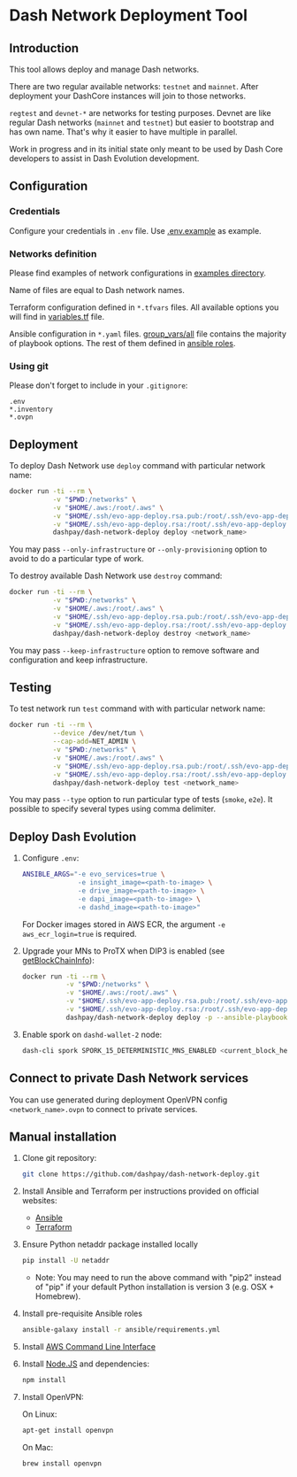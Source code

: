 # Dash Network Deployment Tool

## Introduction

This tool allows deploy and manage Dash networks.

There are two regular available networks: `testnet` and `mainnet`.
After deployment your DashCore instances will join to those networks.

`regtest` and `devnet-*` are networks for testing purposes.
Devnet are like regular Dash networks (`mainnet` and `testnet`)
but easier to bootstrap and has own name. That's why it easier to have multiple in parallel.  

Work in progress and in its initial state only meant to be used by Dash Core
developers to assist in Dash Evolution development.

## Configuration

### Credentials

Configure your credentials in `.env` file.
Use [.env.example](https://github.com/dashpay/dash-network-deploy/blob/master/examples/.env.example) as example.

### Networks definition

Please find examples of network configurations
in [examples directory](https://github.com/dashpay/dash-network-deploy/tree/master/examples/).

Name of files are equal to Dash network names.

Terraform configuration defined in `*.tfvars` files.
All available options you will find
in [variables.tf](https://github.com/dashpay/dash-network-deploy/blob/master/terraform/aws/variables.tf) file.

Ansible configuration in `*.yaml` files.
[group_vars/all](https://github.com/dashpay/dash-network-deploy/blob/master/ansible/group_vars/all)
file contains the majority of playbook options.
The rest of them defined in [ansible roles](https://github.com/dashpay/dash-network-deploy/tree/master/ansible/roles).

### Using git

Please don't forget to include in your `.gitignore`:
```
.env
*.inventory
*.ovpn
```

## Deployment

To deploy Dash Network use `deploy` command with particular network name:

```bash
docker run -ti --rm \
           -v "$PWD:/networks" \
           -v "$HOME/.aws:/root/.aws" \
           -v "$HOME/.ssh/evo-app-deploy.rsa.pub:/root/.ssh/evo-app-deploy.rsa.pub" \
           -v "$HOME/.ssh/evo-app-deploy.rsa:/root/.ssh/evo-app-deploy.rsa" \
           dashpay/dash-network-deploy deploy <network_name>
```

You may pass `--only-infrastructure` or `--only-provisioning` option to avoid to do a particular type of work.

To destroy available Dash Network use `destroy` command:

```bash
docker run -ti --rm \
           -v "$PWD:/networks" \
           -v "$HOME/.aws:/root/.aws" \
           -v "$HOME/.ssh/evo-app-deploy.rsa.pub:/root/.ssh/evo-app-deploy.rsa.pub" \
           -v "$HOME/.ssh/evo-app-deploy.rsa:/root/.ssh/evo-app-deploy.rsa" \
           dashpay/dash-network-deploy destroy <network_name>
```

You may pass `--keep-infrastructure` option to remove software and configuration and keep infrastructure.

## Testing

To test network run `test` command with with particular network name:

```bash
docker run -ti --rm \
           --device /dev/net/tun \
           --cap-add=NET_ADMIN \
           -v "$PWD:/networks" \
           -v "$HOME/.aws:/root/.aws" \
           -v "$HOME/.ssh/evo-app-deploy.rsa.pub:/root/.ssh/evo-app-deploy.rsa.pub" \
           -v "$HOME/.ssh/evo-app-deploy.rsa:/root/.ssh/evo-app-deploy.rsa" \
           dashpay/dash-network-deploy test <network_name>
```

You may pass `--type` option to run particular type of tests (`smoke`, `e2e`).
It possible to specify several types using comma delimiter.

## Deploy Dash Evolution

1. Configure `.env`:
    ```bash
    ANSIBLE_ARGS="-e evo_services=true \
                  -e insight_image=<path-to-image> \
                  -e drive_image=<path-to-image> \
                  -e dapi_image=<path-to-image> \
                  -e dashd_image=<path-to-image>"
    ```

    For Docker images stored in AWS ECR, the argument `-e aws_ecr_login=true` is required.
    
2. Upgrade your MNs to ProTX when DIP3 is enabled
   (see [getBlockChainInfo](https://dash-docs.github.io/en/developer-reference#getblockchaininfo)):

    ```bash
    docker run -ti --rm \
               -v "$PWD:/networks" \
               -v "$HOME/.aws:/root/.aws" \
               -v "$HOME/.ssh/evo-app-deploy.rsa.pub:/root/.ssh/evo-app-deploy.rsa.pub" \
               -v "$HOME/.ssh/evo-app-deploy.rsa:/root/.ssh/evo-app-deploy.rsa" \
               dashpay/dash-network-deploy deploy -p --ansible-playbook=upgrade-to-protx <network_name>
    ```

3. Enable spork on `dashd-wallet-2` node:

    ```bash
    dash-cli spork SPORK_15_DETERMINISTIC_MNS_ENABLED <current_block_heigth+10>
    ```

## Connect to private Dash Network services

You can use generated during deployment OpenVPN config `<network_name>.ovpn` to connect to private services.

## Manual installation

1. Clone git repository:

    ```bash
    git clone https://github.com/dashpay/dash-network-deploy.git
    ```

2. Install Ansible and Terraform per instructions provided on official websites:

    * [Ansible](https://docs.ansible.com/ansible/latest/installation_guide/intro_installation.html)
    * [Terraform](https://www.terraform.io/intro/getting-started/install.html)
    
3. Ensure Python netaddr package installed locally

    ```bash
    pip install -U netaddr
    ```
    
    * Note: You may need to run the above command with "pip2" instead of "pip" if
      your default Python installation is version 3 (e.g. OSX + Homebrew).

4. Install pre-requisite Ansible roles

    ```bash
    ansible-galaxy install -r ansible/requirements.yml
    ```
      
5. Install [AWS Command Line Interface](https://docs.aws.amazon.com/cli/latest/userguide/installing.html)


6. Install [Node.JS](https://nodejs.org/en/download/) and dependencies:

    ```bash
    npm install
    ```
    
7. Install OpenVPN:

    On Linux:
    ```bash
    apt-get install openvpn
    ```
    
    On Mac:
    ```bash
    brew install openvpn
    ```
